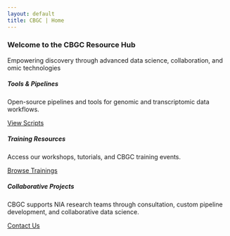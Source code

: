 ```yaml
---
layout: default
title: CBGC | Home
---
```


<section class="py-5 bg-light text-center">
  <div class="container">
    <h3 class="display-5 fw-bold">Welcome to the CBGC Resource Hub</h3>
    <p class="lead">Empowering discovery through advanced data science, collaboration, and omic technologies</p>
  </div>
</section>

<section class="container py-5">
  <div class="row g-4 text-center">
    <div class="col-md-4">
      <div class="card shadow-sm h-100">
        <div class="card-body">
          <h5 class="card-title text-primary">Tools & Pipelines</h5>
          <p class="card-text">Open-source pipelines and tools for genomic and transcriptomic data workflows.</p>
          <a href="scripts.html" class="btn btn-outline-primary">View Scripts</a>
        </div>
      </div>
    </div>
    <div class="col-md-4">
      <div class="card shadow-sm h-100">
        <div class="card-body">
          <h5 class="card-title text-primary">Training Resources</h5>
          <p class="card-text">Access our workshops, tutorials, and CBGC training events.</p>
          <a href="trainings.html" class="btn btn-outline-primary">Browse Trainings</a>
        </div>
      </div>
    </div>
    <div class="col-md-4">
      <div class="card shadow-sm h-100">
        <div class="card-body">
          <h5 class="card-title text-primary">Collaborative Projects</h5>
          <p class="card-text">CBGC supports NIA research teams through consultation, custom pipeline development, and collaborative data science.</p>
          <a href="mailto:niairpgithub@mail.nih.gov" class="btn btn-outline-primary">Contact Us</a>
        </div>
      </div>
    </div>
  </div>
</section>
